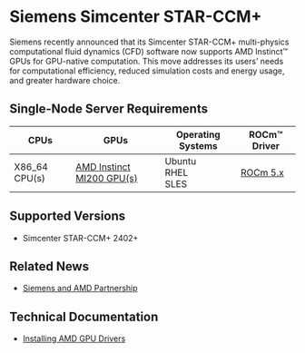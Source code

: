 # Siemens Simcenter STAR-CCM+

Siemens recently announced that its Simcenter STAR-CCM+ multi-physics computational fluid dynamics (CFD) software now supports AMD Instinct™ GPUs for GPU-native computation. This move addresses its users’ needs for computational efficiency, reduced simulation costs and energy usage, and greater hardware choice.

## Single-Node Server Requirements

| CPUs | GPUs | Operating Systems | ROCm™ Driver |
|---- |---- |----------------- |------------ |
| X86_64 CPU(s) | [AMD Instinct MI200 GPU(s)](https://rocm.docs.amd.com/projects/install-on-linux/en/latest/reference/system-requirements.html#supported-gpus) | Ubuntu <br> RHEL <br>  SLES | [ROCm 5.x](https://rocm.docs.amd.com/en/latest/release/versions.html)

## Supported Versions

- Simcenter STAR-CCM+ 2402+

## Related News

- [Siemens and AMD Partnership](https://rocm.blogs.amd.com/ecosystems-and-partners/Siemens/README.html)

## Technical Documentation

- [Installing AMD GPU Drivers](https://www.amd.com/en/support/download/drivers.html)
